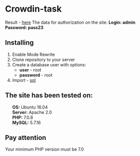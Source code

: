# Crowdin-task
Result - <a href='crowdin.esy.es'>here</a>
The data for authorization on the site:
<b>Login: admin</b>
<b>Password: pass23</b>
<h2>Installing</h2>
<ol>
  <li>Enable Mode Rewrite</li>
  <li>Clone repository to your server</li>
  <li>Create a database user with options:
    <ul>
      <li><b>user</b> - root</li>
      <li><b>password</b> - root</li>
    </ul>
  </li>
  <li>Import - <a href="https://github.com/BoOkh/Crowdin-task/blob/master/crowdin_20161206_232912.sql">sql</a></li>
</ol>
<h2>The site has been tested on:</h2>
<ul style="list-style-type: none;">
<li><b>OS:</b> Ubuntu 16.04</li>
<li><b>Server:</b> Apache 2.0</li>
<li><b>PHP:</b> 7.0.8</li>
<li><b>MySQL:</b> 5.7.16</li>
</ul>
<h2>Pay attention</h2>
<p>
Your minimum PHP version must be 7.0
</p>
